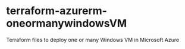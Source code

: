 # terraform-azurerm-oneormanywindowsVM
Terraform files to deploy one or many Windows VM in Microsoft Azure
